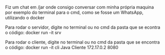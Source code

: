 Fiz um chat em /jar onde consigo conversar com minha própria maquina por exemplo do terminal para o cmd, como se fosse um WhatsApp, utilizando o docker

Para rodar o servidor, digite no terminal ou no cmd da pasta que se econtra o código:
docker run -it srv

Para rodar o cliente, digite no terminal ou no cmd da pasta que se encontra o código:
docker run -it cli Java Cliente 172.17.0.2 8080
